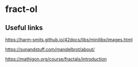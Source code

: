 # fract-ol
## Useful links 
https://harm-smits.github.io/42docs/libs/minilibx/images.html

https://sunandstuff.com/mandelbrot/about/

https://mathigon.org/course/fractals/introduction
